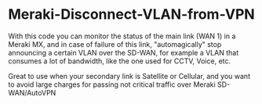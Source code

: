 # Meraki-Disconnect-VLAN-from-VPN

With this code you can monitor the status of the main link (WAN 1) in a Meraki MX, and in case of failure of this link, "automagically" stop announcing a certain VLAN over the SD-WAN, for example a VLAN that consumes a lot of bandwidth, like the one used for CCTV, Voice, etc.

Great to use when your secondary link is Satellite or Cellular, and you want to avoid large charges for passing not critical traffic over Meraki SD-WAN/AutoVPN
